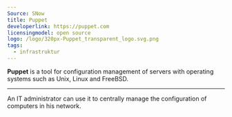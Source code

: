 ```yaml
---
Source: SNow
title: Puppet
developerlink: https://puppet.com
licensingmodel: open source
logo: /logo/320px-Puppet_transparent_logo.svg.png
tags:
  - infrastruktur
---
```


**Puppet** is a tool for configuration management of servers with operating systems such as Unix, Linux and FreeBSD.

---

An IT administrator can use it to centrally manage the configuration of computers in his network.
